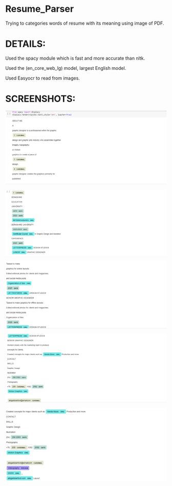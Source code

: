 # Resume_Parser
Trying to categories words of resume with its meaning using image of PDF.

# DETAILS:
Used the spacy module which is fast and more accurate than nltk.

Used the (en_core_web_lg) model, largest English model.

Used Easyocr to read from images.

# SCREENSHOTS:

![1](https://github.com/Isha307/Resume_Parser/blob/main/img/1.png)

![2](https://github.com/Isha307/Resume_Parser/blob/main/img/2.png)

![3](https://github.com/Isha307/Resume_Parser/blob/main/img/3.png)

![4](https://github.com/Isha307/Resume_Parser/blob/main/img/4.png)

![5](https://github.com/Isha307/Resume_Parser/blob/main/img/5.png)

